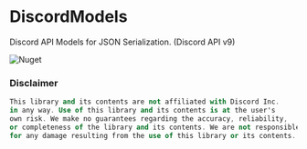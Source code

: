 # DiscordModels
Discord API Models for JSON Serialization. (Discord API v9)

<img alt="Nuget" src="https://img.shields.io/nuget/v/DiscordModels?label=Nuget">


<h3>Disclaimer</h3>

```a
This library and its contents are not affiliated with Discord Inc. 
in any way. Use of this library and its contents is at the user's 
own risk. We make no guarantees regarding the accuracy, reliability, 
or completeness of the library and its contents. We are not responsible 
for any damage resulting from the use of this library or its contents.
```

